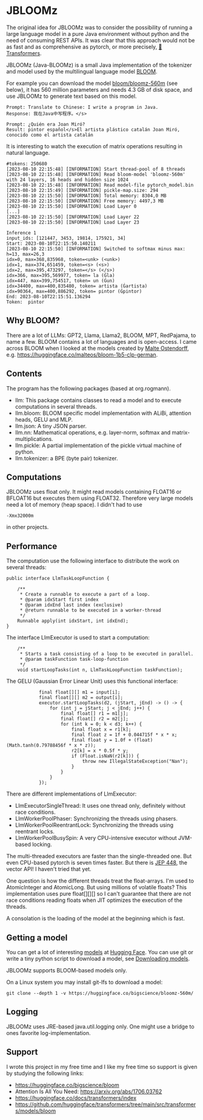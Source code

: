 # JBLOOMz

The original idea for JBLOOMz was to consider the possibility of running a large language model in a pure Java environment without python and the need of consuming REST APIs. It was clear that this approach would not be as fast and as comprehensive as pytorch, or more precisely, [🤗 Transformers](https://huggingface.co/docs/transformers/index).

JBLOOMz (Java-BLOOMz) is a small Java implementation of the tokenizer and model used by the multilingual language model [BLOOM](https://huggingface.co/bigscience/bloom).

For example you can download the model [bloom/bloomz-560m](https://huggingface.co/bigscience/bloomz-560m) (see below), it has 560 million parameters and needs 4.3 GB of disk space, and use JBLOOMz to generate text based on this model.

    Prompt: Translate to Chinese: I write a program in Java.
    Response: 我在Java中写程序。</s>

    Prompt: ¿Quién era Joan Miró?
    Result: pintor español</s>El artista plástico catalán Joan Miró, conocido como el artista catalán

It is interesting to watch the execution of matrix operations resulting in natural language.

    #tokens: 250680
    [2023-08-10 22:15:48] [INFORMATION] Start thread-pool of 8 threads 
    [2023-08-10 22:15:48] [INFORMATION] Read bloom-model 'bloomz-560m' with 24 layers, 16 heads and hidden size 1024 
    [2023-08-10 22:15:48] [INFORMATION] Read model-file pytorch_model.bin 
    [2023-08-10 22:15:49] [INFORMATION] pickle-map.size: 294 
    [2023-08-10 22:15:50] [INFORMATION] Total memory: 8304,0 MB 
    [2023-08-10 22:15:50] [INFORMATION] Free memory: 4497,3 MB 
    [2023-08-10 22:15:50] [INFORMATION] Load Layer 0 
    [...]
    [2023-08-10 22:15:50] [INFORMATION] Load Layer 22 
    [2023-08-10 22:15:50] [INFORMATION] Load Layer 23 
    
    Inference 1
    input_ids: [121447, 3453, 19814, 175921, 34]
    Start: 2023-08-10T22:15:50.140211
    [2023-08-10 22:15:50] [INFORMATION] Switched to softmax minus max: h=13, max=26,3 
    idx=0, max=368,835968, token=<unk> (<unk>)
    idx=1, max=374,651459, token=<s> (<s>)
    idx=2, max=395,473297, token=</s> (</s>)
    idx=366, max=395,569977, token= la (Ġla)
    idx=447, max=399,754517, token= un (Ġun)
    idx=34400, max=400,835480, token= artista (Ġartista)
    idx=90364, max=400,886292, token= pintor (Ġpintor)
    End: 2023-08-10T22:15:51.136294
    Token:  pintor

## Why BLOOM?

There are a lot of LLMs: GPT2, Llama, Llama2, BLOOM, MPT, RedPajama, to name a few. BLOOM contains a lot of languages and is open-access. I came across BLOOM when I looked at the models created by [Malte Ostendorff](https://ostendorff.org), e.g. <https://huggingface.co/malteos/bloom-1b5-clp-german>.

## Contents

The program has the following packages (based at org.rogmann).

* llm: This package contains classes to read a model and to execute computations in several threads.
* llm.bloom: BLOOM specific model implementation with ALiBi, attention heads, GELU and MLP.
* llm.json: A tiny JSON parser.
* llm.nn: Mathematical operations, e.g. layer-norm, softmax and matrix-multiplications.
* llm.pickle: A partial implementation of the pickle virtual machine of python.
* llm.tokenizer: a BPE (byte pair) tokenizer.

## Computations

JBLOOMz uses float only. It might read models containing FLOAT16 or BFLOAT16 but executes them using FLOAT32. Therefore very large models need a lot of memory (heap space). I didn't had to use

    -Xmx32000m

in other projects.

## Performance

The computation use the following interface to distribute the work on several threads:

    public interface LlmTaskLoopFunction {
    
    	/**
    	 * Create a runnable to execute a part of a loop.
    	 * @param idxStart first index
    	 * @param idxEnd last index (exclusive)
    	 * @return runnable to be executed in a worker-thread
    	 */
    	Runnable apply(int idxStart, int idxEnd);    
    }

The interface LlmExecutor is used to start a computation:

    	/**
    	 * Starts a task consisting of a loop to be executed in parallel.
    	 * @param taskFunction task-loop-function
    	 */
    	void startLoopTasks(int n, LlmTaskLoopFunction taskFunction);

The GELU (Gaussian Error Linear Unit) uses this functional interface:

    			final float[][] m1 = input[i];
    			final float[][] m2 = output[i];
    			executor.startLoopTasks(d2, (jStart, jEnd) -> () -> {
    				for (int j = jStart; j < jEnd; j++) {
    					final float[] r1 = m1[j];
    					final float[] r2 = m2[j];
    					for (int k = 0; k < d3; k++) {
    						final float x = r1[k];
    						final float z = 1f + 0.044715f * x * x;
    						final float y = 1.0f + (float) (Math.tanh(0.79788456f * x * z));
    						r2[k] = x * 0.5f * y;
    						if (Float.isNaN(r2[k])) {
    							throw new IllegalStateException("Nan");
    						}
    					}
    				}
    			});

There are different implementations of LlmExecutor:

* LlmExecutorSingleThread: It uses one thread only, definitely without race conditions.
* LlmWorkerPoolPhaser: Synchronizing the threads using phasers.
* LlmWorkerPoolReentrantLock: Synchronizing the threads using reentrant locks.
* LlmWorkerPoolBusySpin: A very CPU-intensive executor without JVM-based locking.

The multi-threaded executors are faster than the single-threaded one. But even CPU-based pytorch is seven times faster. But there is [JEP 448](https://openjdk.org/jeps/448), the vector API! I haven't tried that yet.

One question is how the different threads treat the float-arrays. I'm used to AtomicInteger and AtomicLong. But using millions of volatile floats? This implementation uses pure float\[\]\[\]\[\] so I can't guarantee that there are not race conditions reading floats when JIT optimizes the execution of the threads.

A consolation is the loading of the model at the beginning which is fast.

## Getting a model

You can get a lot of interesting [models](https://huggingface.co/models?pipeline_tag=text-generation&sort=trending) at [Hugging Face](https://huggingface.co/). You can use git or write a tiny python script to download a model, see [Downloading models](https://huggingface.co/).

JBLOOMz supports BLOOM-based models only.

On a Linux system you may install git-lfs to download a model:

    git clone --depth 1 -v https://huggingface.co/bigscience/bloomz-560m/

## Logging

JBLOOMz uses JRE-based java.util.logging only. One might use a bridge to ones favorite log-implementation.

## Support

I wrote this project in my free time and I like my free time so support is given by studying the following links:

* <https://huggingface.co/bigscience/bloom>
* Attention Is All You Need: <https://arxiv.org/abs/1706.03762>
* <https://huggingface.co/docs/transformers/index>
* <https://github.com/huggingface/transformers/tree/main/src/transformers/models/bloom>
